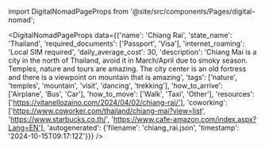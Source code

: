 
import DigitalNomadPageProps from '@site/src/components/Pages/digital-nomad';

<DigitalNomadPageProps
    data={{'name': 'Chiang Rai', 'state_name': 'Thailand', 'required_documents': ['Passport', 'Visa'], 'internet_roaming': 'Local SIM required', 'daily_average_cost': 30, 'description': 'Chiang Mai is a city in the north of Thailand, avoid it in March/April due to smoky season. Temples, nature and tours are amazing. The city center is an old fortress and there is a viewpoint on mountain that is amazing', 'tags': ['nature', 'temples', 'mountain', 'visit', 'dancing', 'trekking'], 'how_to_arrive': ['Airplane', 'Bus', 'Car'], 'how_to_move': ['Walk', 'Taxi', 'Other'], 'resources': ['https://vitanellozaino.com/2024/04/02/chiang-rai/'], 'coworking': ['https://www.coworker.com/thailand/chiang-mai?view=list', 'https://www.starbucks.co.th/', 'https://www.cafe-amazon.com/index.aspx?Lang=EN'], 'autogenerated': {'filename': 'chiang_rai.json', 'timestamp': '2024-10-15T09:17:12Z'}}}
/>
